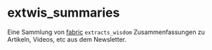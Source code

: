 # extwis_summaries
Eine Sammlung von [fabric](https://github.com/danielmiessler/fabric) `extracts_wisdom` Zusammenfassungen zu Artikeln, Videos, etc aus dem Newsletter. 

